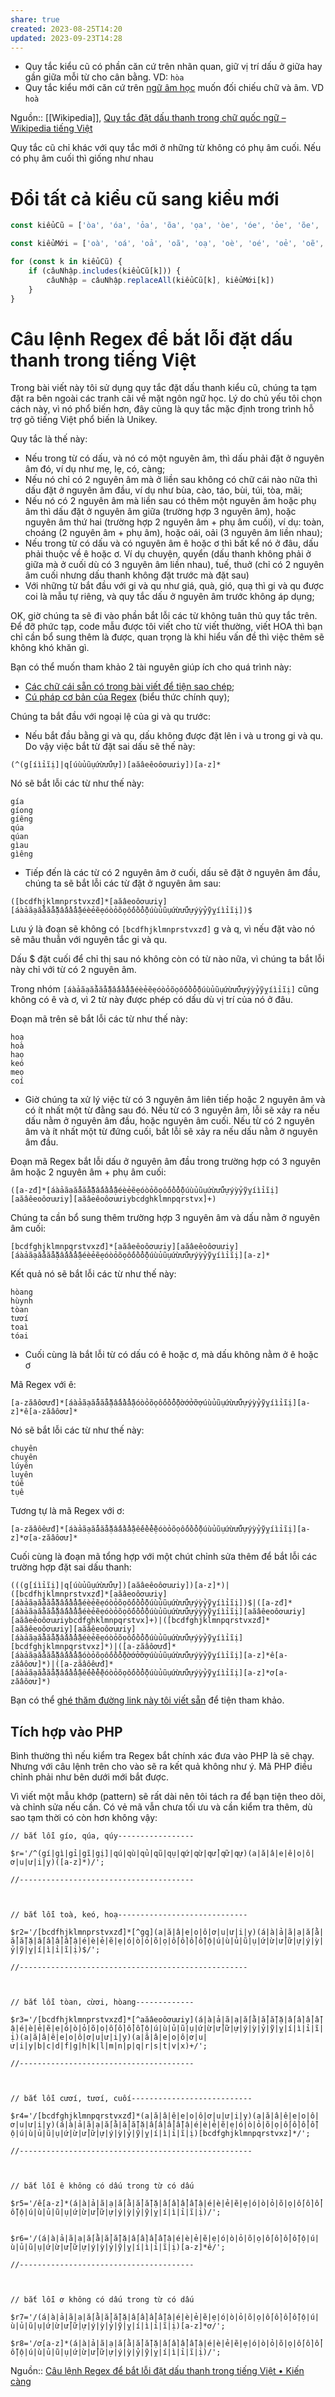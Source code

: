 ```yaml
---
share: true
created: 2023-08-25T14:20
updated: 2023-09-23T14:28
---
```

- Quy tắc kiểu cũ có phần căn cứ trên nhãn quan, giữ vị trí dấu ở giữa hay gần giữa mỗi từ cho cân bằng. VD: `hòa`
- Quy tắc kiểu mới căn cứ trên [ngữ âm học](https://vi.wikipedia.org/wiki/Ng%E1%BB%AF_%C3%A2m_h%E1%BB%8Dc "Ngữ âm học") muốn đối chiếu chữ và âm. VD `hoà`

Nguồn:: [[Wikipedia]], [Quy tắc đặt dấu thanh trong chữ quốc ngữ – Wikipedia tiếng Việt](https://vi.wikipedia.org/wiki/Quy_t%E1%BA%AFc_%C4%91%E1%BA%B7t_d%E1%BA%A5u_thanh_trong_ch%E1%BB%AF_qu%E1%BB%91c_ng%E1%BB%AF)

Quy tắc cũ chỉ khác với quy tắc mới ở những từ không có phụ âm cuối. Nếu có phụ âm cuối thì giống như nhau

# Đổi tất cả kiểu cũ sang kiểu mới
```js
const kiểuCũ = ['òa', 'óa', 'ỏa', 'õa', 'ọa', 'òe', 'óe', 'ỏe', 'õe', 'ọe', 'ùy', 'úy', 'ủy', 'ũy', 'ụy']

const kiểuMới = ['oà', 'oá', 'oả', 'oã', 'oạ', 'oè', 'oé', 'oẻ', 'oẽ', 'oẹ', 'uỳ', 'uý', 'uỷ', 'uỹ', 'uỵ']

for (const k in kiểuCũ) {
	if (câuNhập.includes(kiểuCũ[k])) {
		câuNhập = câuNhập.replaceAll(kiểuCũ[k], kiểuMới[k])
	}
}
```

# Câu lệnh Regex để bắt lỗi đặt dấu thanh trong tiếng Việt

Trong bài viết này tôi sử dụng quy tắc đặt dấu thanh kiểu cũ, chúng ta tạm đặt ra bên ngoài các tranh cãi về mặt ngôn ngữ học. Lý do chủ yếu tôi chọn cách này, vì nó phổ biến hơn, đây cũng là quy tắc mặc định trong trình hỗ trợ gõ tiếng Việt phổ biến là Unikey.

Quy tắc là thế này:

- Nếu trong từ có dấu, và nó có một nguyên âm, thì dấu phải đặt ở nguyên âm đó, ví dụ như mẹ, lẹ, có, càng;
- Nếu nó chỉ có 2 nguyên âm mà ở liền sau không có chữ cái nào nữa thì dấu đặt ở nguyên âm đầu, ví dụ như bùa, cào, táo, bùi, túi, tòa, mãi;
- Nếu nó có 2 nguyên âm mà liền sau có thêm một nguyên âm hoặc phụ âm thì dấu đặt ở nguyên âm giữa (trường hợp 3 nguyên âm), hoặc nguyên âm thứ hai (trường hợp 2 nguyên âm + phụ âm cuối), ví dụ: toàn, choáng (2 nguyên âm + phụ âm), hoặc oái, oải (3 nguyên âm liền nhau);
- Nếu trong từ có dấu và có nguyên âm ê hoặc ơ thì bất kể nó ở đâu, dấu phải thuộc về ê hoặc ơ. Ví dụ chuyện, quyển (dấu thanh không phải ở giữa mà ở cuối dù có 3 nguyên âm liền nhau), tuế, thuở (chỉ có 2 nguyên âm cuối nhưng dấu thanh không đặt trước mà đặt sau)
- Với những từ bắt đầu với gi và qu như giá, quà, gió, quạ thì gi và qu được coi là mẫu tự riêng, và quy tắc dấu ở nguyên âm trước không áp dụng;

OK, giờ chúng ta sẽ đi vào phần bắt lỗi các từ không tuân thủ quy tắc trên. Để đỡ phức tạp, code mẫu được tôi viết cho từ viết thường, viết HOA thì bạn chỉ cần bổ sung thêm là được, quan trọng là khi hiểu vấn đề thì việc thêm sẽ không khó khăn gì.

Bạn có thể muốn tham khảo 2 tài nguyên giúp ích cho quá trình này:

- [Các chữ cái sẵn có trong bài viết để tiện sao chép](https://kiencang.net/mang-array-tien-dung-ho-ten/);
- [Cú pháp cơ bản của Regex](https://kiencang.net/cu-phap-co-ban-regex/) (biểu thức chính quy);

Chúng ta bắt đầu với ngoại lệ của gi và qu trước:

- Nếu bắt đầu bằng gi và qu, dấu không được đặt lên i và u trong gi và qu. Do vậy việc bắt từ đặt sai dấu sẽ thế này:

```
(^(g[íìỉĩị]|q[úùủũụứừửữự])[aăâeêoôơuưiy])[a-z]*
```

Nó sẽ bắt lỗi các từ như thế này:

```
gía
gíong
gíêng
qúa
qúan
gìau
gìêng
```

- Tiếp đến là các từ có 2 nguyên âm ở cuối, dấu sẽ đặt ở nguyên âm đầu, chúng ta sẽ bắt lỗi các từ đặt ở nguyên âm sau:

```
([bcdfhjklmnprstvxzđ]*[aăâeoôơuưiy][áàảãạắằẳẵặấầẩẫậéèẻẽẹóòỏõọốồổỗộúùủũụứừửữựýỳỷỹỵíìỉĩị])$
```

Lưu ý là đoạn sẽ không có `[bcdfhjklmnprstvxzđ]` g và q, vì nếu đặt vào nó sẽ mâu thuẫn với nguyên tắc gi và qu.

Dấu $ đặt cuối để chỉ thị sau nó không còn có từ nào nữa, vì chúng ta bắt lỗi này chỉ với từ có 2 nguyên âm.

Trong nhóm `[áàảãạắằẳẵặấầẩẫậéèẻẽẹóòỏõọốồổỗộúùủũụứừửữựýỳỷỹỵíìỉĩị]` cũng không có ê và ơ, vì 2 từ này được phép có dấu dù vị trí của nó ở đâu.

Đoạn mã trên sẽ bắt lỗi các từ như thế này:

```
hoạ
hoà
haọ
keó
meọ
coí
```

- Giờ chúng ta xử lý việc từ có 3 nguyên âm liên tiếp hoặc 2 nguyên âm và có ít nhất một từ đằng sau đó. Nếu từ có 3 nguyên âm, lỗi sẽ xảy ra nếu dấu nằm ở nguyên âm đầu, hoặc nguyên âm cuối. Nếu từ có 2 nguyên âm và ít nhất một từ đứng cuối, bắt lỗi sẽ xảy ra nếu dấu nằm ở nguyên âm đầu.

Đoạn mã Regex bắt lỗi dấu ở nguyên âm đầu trong trường hợp có 3 nguyên âm hoặc 2 nguyên âm + phụ âm cuối:

```
([a-zđ]*[áàảãạắằẳẵặấầẩẫậéèẻẽẹóòỏõọốồổỗộúùủũụứừửữựýỳỷỹỵíìỉĩị][aăâêeoôơuưiy][aăâeêoôơuưiybcdghklmnpqrstvx]+)
```

Chúng ta cần bổ sung thêm trường hợp 3 nguyên âm và dấu nằm ở nguyên âm cuối:

```
[bcdfghjklmnpqrstvxzđ]*[aăâeêoôơuưiy][aăâeêoôơuưiy][áàảãạắằẳẵặấầẩẫậéèẻẽẹóòỏõọốồổỗộúùủũụứừửữựýỳỷỹỵíìỉĩị][a-z]*
```

Kết quả nó sẽ bắt lỗi các từ như thế này:

```
hòang
hùynh
tòan
tươí
toaì
tóai
```

- Cuối cùng là bắt lỗi từ có dấu có ê hoặc ơ, mà dấu không nằm ở ê hoặc ơ

Mã Regex với ê:

```
[a-zăâôơưđ]*[áàảãạắằẳẵặấầẩẫậóòỏõọốồổỗộờớởỡợúùủũụứừửữựýỳỷỹỵíìỉĩị][a-z]*ê[a-zăâôơư]*
```

Nó sẽ bắt lỗi các từ như thế này:

```
chụyên
chuỵên
lúyên
luỵên
túê
tụê
```

Tương tự là mã Regex với ơ:

```
[a-zăâôêưđ]*[áàảãạắằẳẵặấầẩẫậếềểễệóòỏõọốồổỗộúùủũụứừửữựýỳỷỹỵíìỉĩị][a-z]*ơ[a-zăâôơư]*
```

Cuối cùng là đoạn mã tổng hợp với một chút chỉnh sửa thêm để bắt lỗi các trường hợp đặt sai dấu thanh:

```
(((g[íìỉĩị]|q[úùủũụứừửữự])[aăâeêoôơuưiy])[a-z]*)|([bcdfhjklmnprstvxzđ]*[aăâeoôơuưiy][áàảãạắằẳẵặấầẩẫậéèẻẽẹóòỏõọốồổỗộúùủũụứừửữựýỳỷỹỵíìỉĩị])$|([a-zđ]*[áàảãạắằẳẵặấầẩẫậéèẻẽẹóòỏõọốồổỗộúùủũụứừửữựýỳỷỹỵíìỉĩị][aăâêeoôơuưiy][aăâeêoôơuưiybcdfghklmnpqrstvx]+)|([bcdfghjklmnpqrstvxzđ]*[aăâêeoôơuưiy][aăâêeoôơuưiy][áàảãạắằẳẵặấầẩẫậéèẻẽẹóòỏõọốồổỗộúùủũụứừửữựýỳỷỹỵíìỉĩị][bcdfghjklmnpqrstvxz]*)|([a-zăâôơưđ]*[áàảãạắằẳẵặấầẩẫậóòỏõọốồổỗộờớởỡợúùủũụứừửữựýỳỷỹỵíìỉĩị][a-z]*ê[a-zăâôơư]*)|([a-zăâôêưđ]*[áàảãạắằẳẵặấầẩẫậếềểễệóòỏõọốồổỗộúùủũụứừửữựýỳỷỹỵíìỉĩị][a-z]*ơ[a-zăâôơư]*)
```

Bạn có thể [ghé thăm đường link này tôi viết sẵn](https://regex101.com/r/0Fe2Es/1/) để tiện tham khảo.

## Tích hợp vào PHP

Bình thường thì nếu kiểm tra Regex bắt chính xác đưa vào PHP là sẽ chạy. Nhưng với câu lệnh trên cho vào sẽ ra kết quả không như ý. Mã PHP điều chỉnh phải như bên dưới mới bắt được.

Vì viết một mẫu khớp (pattern) sẽ rất dài nên tôi tách ra để bạn tiện theo dõi, và chỉnh sửa nếu cần. Có vẻ mã vẫn chưa tối ưu và cần kiểm tra thêm, dù sao tạm thời có còn hơn không vậy:

```
// bắt lỗi gío, qúa, qúy-----------------

$r='/^(gí|gì|gỉ|gĩ|gị]|qú|qù|qủ|qũ|qụ|qứ|qừ|qử|qữ|qự)(a|ă|â|e|ê|o|ô|ơ|u|ư|i|y)([a-z]*)/'; 

//---------------------------------------



// bắt lỗi toà, keó, hoạ-----------------------------

$r2='/[bcdfhjklmnprstvxzđ]*[^gq](a|ă|â|e|o|ô|ơ|u|ư|i|y)(á|à|ả|ã|ạ|ắ|ằ|ẳ|ẵ|ặ|ấ|ầ|ẩ|ẫ|ậ|é|è|ẻ|ẽ|ẹ|ó|ò|ỏ|õ|ọ|ố|ồ|ổ|ỗ|ộ|ú|ù|ủ|ũ|ụ|ứ|ừ|ử|ữ|ự|ý|ỳ|ỷ|ỹ|ỵ|í|ì|ỉ|ĩ|ị)$/'; 

//---------------------------------------------------



// bắt lỗi tòan, cừơi, hòang-------------

$r3='/[bcdfhjklmnprstvxzđ]*[^aăâeoôơuưiy](á|à|ả|ã|ạ|ắ|ằ|ẳ|ẵ|ặ|ấ|ầ|ẩ|ẫ|ậ|é|è|ẻ|ẽ|ẹ|ó|ò|ỏ|õ|ọ|ố|ồ|ổ|ỗ|ộ|ú|ù|ủ|ũ|ụ|ứ|ừ|ử|ữ|ự|ý|ỳ|ỷ|ỹ|ỵ|í|ì|ỉ|ĩ|ị)(a|ă|â|ê|e|o|ô|ơ|u|ư|i|y)(a|ă|â|e|o|ô|ơ|u|ư|i|y|b|c|d|f|g|h|k|l|m|n|p|q|r|s|t|v|x)+/'; 

//---------------------------------------



// bắt lỗi cươí, tươí, cuôí---------------------------

$r4='/[bcdfghjklmnpqrstvxzđ]*(a|ă|â|ê|e|o|ô|ơ|u|ư|i|y)(a|ă|â|ê|e|o|ô|ơ|u|ư|i|y)(á|à|ả|ã|ạ|ắ|ằ|ẳ|ẵ|ặ|ấ|ầ|ẩ|ẫ|ậ|é|è|ẻ|ẽ|ẹ|ó|ò|ỏ|õ|ọ|ố|ồ|ổ|ỗ|ộ|ú|ù|ủ|ũ|ụ|ứ|ừ|ử|ữ|ự|ý|ỳ|ỷ|ỹ|ỵ|í|ì|ỉ|ĩ|ị)[bcdfghjklmnpqrstvxz]*/';

//----------------------------------------------------



// bắt lỗi ê không có dấu trong từ có dấu

$r5='/ê[a-z]*(á|à|ả|ã|ạ|ắ|ằ|ẳ|ẵ|ặ|ấ|ầ|ẩ|ẫ|ậ|é|è|ẻ|ẽ|ẹ|ó|ò|ỏ|õ|ọ|ố|ồ|ổ|ỗ|ộ|ú|ù|ủ|ũ|ụ|ứ|ừ|ử|ữ|ự|ý|ỳ|ỷ|ỹ|ỵ|í|ì|ỉ|ĩ|ị)/';


$r6='/(á|à|ả|ã|ạ|ắ|ằ|ẳ|ẵ|ặ|ấ|ầ|ẩ|ẫ|ậ|é|è|ẻ|ẽ|ẹ|ó|ò|ỏ|õ|ọ|ố|ồ|ổ|ỗ|ộ|ú|ù|ủ|ũ|ụ|ứ|ừ|ử|ữ|ự|ý|ỳ|ỷ|ỹ|ỵ|í|ì|ỉ|ĩ|ị)[a-z]*ê/';

//---------------------------------------



// bắt lỗi ơ không có dấu trong từ có dấu

$r7='/(á|à|ả|ã|ạ|ắ|ằ|ẳ|ẵ|ặ|ấ|ầ|ẩ|ẫ|ậ|é|è|ẻ|ẽ|ẹ|ó|ò|ỏ|õ|ọ|ố|ồ|ổ|ỗ|ộ|ú|ù|ủ|ũ|ụ|ứ|ừ|ử|ữ|ự|ý|ỳ|ỷ|ỹ|ỵ|í|ì|ỉ|ĩ|ị)[a-z]*ơ/';

$r8='/ơ[a-z]*(á|à|ả|ã|ạ|ắ|ằ|ẳ|ẵ|ặ|ấ|ầ|ẩ|ẫ|ậ|é|è|ẻ|ẽ|ẹ|ó|ò|ỏ|õ|ọ|ố|ồ|ổ|ỗ|ộ|ú|ù|ủ|ũ|ụ|ứ|ừ|ử|ữ|ự|ý|ỳ|ỷ|ỹ|ỵ|í|ì|ỉ|ĩ|ị)/';
```
Nguồn:: [Câu lệnh Regex để bắt lỗi đặt dấu thanh trong tiếng Việt • Kiến càng](https://kiencang.net/cau-lenh-regex-dau-thanh-viet/)